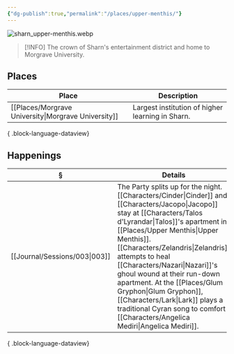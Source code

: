 ```yaml
---
{"dg-publish":true,"permalink":"/places/upper-menthis/"}
---
```


![sharn_upper-menthis.webp](/img/user/z_attachments/sharn_upper-menthis.webp)

> [!INFO] The crown of Sharn's entertainment district and home to Morgrave University.

## Places
| Place                                                  | Description                                      |
| ------------------------------------------------------ | ------------------------------------------------ |
| [[Places/Morgrave University\|Morgrave University]] | Largest institution of higher learning in Sharn. |

{ .block-language-dataview}
## Happenings
| §                                | Details                                                                                                                                                                                                                                                                                                                  |
| -------------------------------- | ------------------------------------------------------------------------------------------------------------------------------------------------------------------------------------------------------------------------------------------------------------------------------------------------------------------------ |
| [[Journal/Sessions/003\|003]] | The Party splits up for the night. [[Characters/Cinder\|Cinder]] and [[Characters/Jacopo\|Jacopo]] stay at [[Characters/Talos d'Lyrandar\|Talos]]'s apartment in [[Places/Upper Menthis\|Upper Menthis]]. [[Characters/Zelandris\|Zelandris]] attempts to heal [[Characters/Nazari\|Nazari]]'s ghoul wound at their run-down apartment. At the [[Places/Glum Gryphon\|Glum Gryphon]], [[Characters/Lark\|Lark]] plays a traditional Cyran song to comfort [[Characters/Angelica Mediri\|Angelica Mediri]]. |

{ .block-language-dataview}